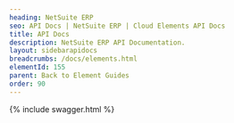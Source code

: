 ```yaml
---
heading: NetSuite ERP
seo: API Docs | NetSuite ERP | Cloud Elements API Docs
title: API Docs
description: NetSuite ERP API Documentation.
layout: sidebarapidocs
breadcrumbs: /docs/elements.html
elementId: 155
parent: Back to Element Guides
order: 90
---
```


{% include swagger.html %}
